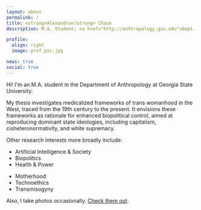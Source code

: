 ```yaml
---
layout: about
permalink: /
title: <strong>Alexandra</strong> Chace
description: M.A. Student; <a href="http://anthropology.gsu.edu">Dept. of Anthropology</a>; <a href="http://www.gsu.edu">Georgia State University</a>.

profile:
  align: right
  image: prof_pic.jpg

news: true
social: true
---
```


Hi! I'm an M.A. student in the Department of Anthropology at Georgia State University.

My thesis investigates medicalized frameworks of trans womanhood in the West, traced from the 19th century to the present. It envisions these frameworks as rationale for enhanced biopolitical control, aimed at reproducing dominant state ideologies, including capitalism, cisheteronormativity, and white supremacy.

Other research interests more broadly include:
- Artificial Intelligence & Society
- Biopolitics
- Health & Power
<!-- - Gender & Class -->
- Motherhood
- Technoethics
- Transmisogyny

<!-- I'm also a developer with experience in a wide range of technologies, including:
- Ruby
- Python
- Java
- HTML/CSS
- React -->

Also, I take photos occasionally. [Check them out](https://instagram.com/alxndramc).
